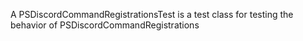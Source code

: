A PSDiscordCommandRegistrationsTest is a test class for testing the behavior of PSDiscordCommandRegistrations